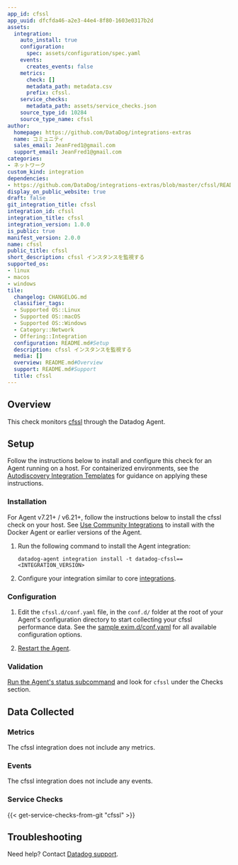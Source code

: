 ```yaml
---
app_id: cfssl
app_uuid: dfcfda46-a2e3-44e4-8f80-1603e0317b2d
assets:
  integration:
    auto_install: true
    configuration:
      spec: assets/configuration/spec.yaml
    events:
      creates_events: false
    metrics:
      check: []
      metadata_path: metadata.csv
      prefix: cfssl.
    service_checks:
      metadata_path: assets/service_checks.json
    source_type_id: 10284
    source_type_name: cfssl
author:
  homepage: https://github.com/DataDog/integrations-extras
  name: コミュニティ
  sales_email: JeanFred1@gmail.com
  support_email: JeanFred1@gmail.com
categories:
- ネットワーク
custom_kind: integration
dependencies:
- https://github.com/DataDog/integrations-extras/blob/master/cfssl/README.md
display_on_public_website: true
draft: false
git_integration_title: cfssl
integration_id: cfssl
integration_title: cfssl
integration_version: 1.0.0
is_public: true
manifest_version: 2.0.0
name: cfssl
public_title: cfssl
short_description: cfssl インスタンスを監視する
supported_os:
- linux
- macos
- windows
tile:
  changelog: CHANGELOG.md
  classifier_tags:
  - Supported OS::Linux
  - Supported OS::macOS
  - Supported OS::Windows
  - Category::Network
  - Offering::Integration
  configuration: README.md#Setup
  description: cfssl インスタンスを監視する
  media: []
  overview: README.md#Overview
  support: README.md#Support
  title: cfssl
---
```


<!--  SOURCED FROM https://github.com/DataDog/integrations-extras -->


## Overview

This check monitors [cfssl][1] through the Datadog Agent.

## Setup

Follow the instructions below to install and configure this check for an Agent running on a host. For containerized environments, see the [Autodiscovery Integration Templates][2] for guidance on applying these instructions.

### Installation

For Agent v7.21+ / v6.21+, follow the instructions below to install the cfssl check on your host. See [Use Community Integrations][3] to install with the Docker Agent or earlier versions of the Agent.

1. Run the following command to install the Agent integration:

   ```shell
   datadog-agent integration install -t datadog-cfssl==<INTEGRATION_VERSION>
   ```

2. Configure your integration similar to core [integrations][4].

### Configuration

1. Edit the `cfssl.d/conf.yaml` file, in the `conf.d/` folder at the root of your Agent's configuration directory to start collecting your cfssl performance data. See the [sample exim.d/conf.yaml][5] for all available configuration options.

2. [Restart the Agent][6].

### Validation

[Run the Agent's status subcommand][7] and look for `cfssl` under the Checks section.

## Data Collected

### Metrics

The cfssl integration does not include any metrics.

### Events

The cfssl integration does not include any events.

### Service Checks
{{< get-service-checks-from-git "cfssl" >}}


## Troubleshooting

Need help? Contact [Datadog support][9].


[1]: https://github.com/cloudflare/cfssl
[2]: https://docs.datadoghq.com/ja/agent/kubernetes/integrations/
[3]: https://docs.datadoghq.com/ja/agent/guide/use-community-integrations/
[4]: https://docs.datadoghq.com/ja/getting_started/integrations/
[5]: https://github.com/DataDog/integrations-extras/blob/master/cfssl/datadog_checks/cfssl/data/conf.yaml.example
[6]: https://docs.datadoghq.com/ja/agent/guide/agent-commands/#start-stop-and-restart-the-agent
[7]: https://docs.datadoghq.com/ja/agent/guide/agent-commands/#agent-status-and-information
[8]: https://github.com/DataDog/integrations-extras/blob/master/cfssl/assets/service_checks.json
[9]: https://www.datadoghq.com/support/